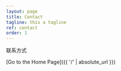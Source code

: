 ```yaml
---
layout: page
title: Contact
tagline: this a tagline
ref: contact
order: 1
---
```


联系方式

[Go to the Home Page]({{ '/' | absolute_url }})
